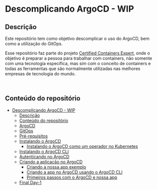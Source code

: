 # Descomplicando ArgoCD - WIP

## Descrição

Este repositório tem como objetivo descomplicar o uso do ArgoCD, bem como a utilização do GitOps.

Esse repositório faz parte do projeto [Certified Containers Expert](https://github.com/badtuxx/CertifiedContainersExpert), onde o objetivo é preparar a pessoa para trabalhar com containers, não somente com uma tecnologia específica, mas sim com o conceito de containers e todas as ferramentas que são normalmente utilizadas nas melhores empresas de tecnologia do mundo.

&nbsp;


## Conteúdo do repositório
- [Descomplicando ArgoCD - WIP](Day-1/README.md#descomplicando-argocd---wip)
  - [Descrição](Day-1/README.md#descrição)
  - [Conteúdo do repositório](Day-1/README.md#conteúdo-do-repositório)
  - [ArgoCD](Day-1/README.md#argocd)
  - [GitOps](Day-1/README.md#gitops)
  - [Pré-requisitos](Day-1/README.md#pré-requisitos)
  - [Instalando o ArgoCD](Day-1/README.md#instalando-o-argocd)
    - [Instalando o ArgoCD como um operador no Kubernetes](Day-1/README.md#instalando-o-argocd-como-um-operador-no-kubernetes)
  - [Instalando o ArgoCD CLI](Day-1/README.md#instalando-o-argocd-cli)
  - [Autenticando no ArgoCD](Day-1/README.md#autenticando-no-argocd)
  - [Criando a aplicação no ArgoCD](Day-1/README.md#criando-a-aplicação-no-argocd)
    - [Criando a nossa app exemplo](Day-1/README.md#criando-a-nossa-app-exemplo)
    - [Criando a app no ArgoCD usando o ArgoCD CLI](Day-1/README.md#criando-a-app-no-argocd-usando-o-argocd-cli)
    - [Primeiros passos com o ArgoCD e nossa app](Day-1/README.md#primeiros-passos-com-o-argocd-e-nossa-app)
  - [Final Day-1](Day-1/README.md#final-day-1)

&nbsp;